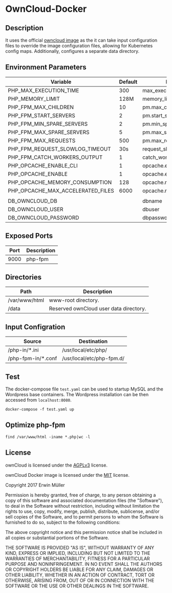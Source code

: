 # OwnCloud-Docker

## Description

It uses the official [owncloud image](https://hub.docker.com/_/owncloud/) as the
it can take input configuration files to override the image configuration
files, allowing for Kubernetes config maps. Additionally, 
configures a separate data directory.

## Environment Parameters

| Variable | Default | Description |
| ------------- | ------------- | ----- |
| PHP_MAX_EXECUTION_TIME  | 300 | max_execution_time |
| PHP_MEMORY_LIMIT | 128M | memory_limit |
| PHP_FPM_MAX_CHILDREN | 10 | pm.max_children |
| PHP_FPM_START_SERVERS | 2 | pm.start_servers |
| PHP_FPM_MIN_SPARE_SERVERS | 2 | pm.min_spare_servers |
| PHP_FPM_MAX_SPARE_SERVERS | 5 | pm.max_spare_servers |
| PHP_FPM_MAX_REQUESTS | 500 | pm.max_requests |
| PHP_FPM_REQUEST_SLOWLOG_TIMEOUT | 30s | request_slowlog_timeout |
| PHP_FPM_CATCH_WORKERS_OUTPUT | 1 | catch_workers_output |
| PHP_OPCACHE_ENABLE_CLI | 1 | opcache.enable_cli |
| PHP_OPCACHE_ENABLE | 1 | opcache.enable |
| PHP_OPCACHE_MEMORY_CONSUMPTION | 128 | opcache.memory_consumption |
| PHP_OPCACHE_MAX_ACCELERATED_FILES | 6000 | opcache.max_accelerated_files |
|  |  |   |
| DB_OWNCLOUD_DB |  | dbname |
| DB_OWNCLOUD_USER |  | dbuser |
| DB_OWNCLOUD_PASSWORD |  | dbpassword |

## Exposed Ports

| Port | Description |
| ------------- | ----- |
| 9000  | php-fpm |

## Directories

| Path | Description |
| ------------- | ----- |
| /var/www/html  | www-root directory. |
| /data | Reserved ownCloud user data directory. |

## Input Configration

| Source | Destination |
| ------------- | ------------- |
| /php-in/*.ini | /usr/local/etc/php/ |
| /php-fpm-in/*.conf | /usr/local/etc/php-fpm.d/ |

## Test

The docker-compose file `test.yaml` can be used to startup MySQL and the
Wordpress base containers. The Wordpress installation can be then accessed
from `localhost:8080`.

```
docker-compose -f test.yaml up
```

## Optimize php-fpm

 ```
find /var/www/html -iname *.php|wc -l
 ```

## License

ownCloud is licensed 
under the [AGPLv3](https://owncloud.org/faq/) license.

ownCloud Docker image is licensed 
under the [MIT](https://opensource.org/licenses/MIT) license.

Copyright 2017 Erwin Müller

Permission is hereby granted, free of charge, to any person obtaining a copy of this software and associated documentation files (the "Software"), to deal in the Software without restriction, including without limitation the rights to use, copy, modify, merge, publish, distribute, sublicense, and/or sell copies of the Software, and to permit persons to whom the Software is furnished to do so, subject to the following conditions:

The above copyright notice and this permission notice shall be included in all copies or substantial portions of the Software.

THE SOFTWARE IS PROVIDED "AS IS", WITHOUT WARRANTY OF ANY KIND, EXPRESS OR IMPLIED, INCLUDING BUT NOT LIMITED TO THE WARRANTIES OF MERCHANTABILITY, FITNESS FOR A PARTICULAR PURPOSE AND NONINFRINGEMENT. IN NO EVENT SHALL THE AUTHORS OR COPYRIGHT HOLDERS BE LIABLE FOR ANY CLAIM, DAMAGES OR OTHER LIABILITY, WHETHER IN AN ACTION OF CONTRACT, TORT OR OTHERWISE, ARISING FROM, OUT OF OR IN CONNECTION WITH THE SOFTWARE OR THE USE OR OTHER DEALINGS IN THE SOFTWARE.

